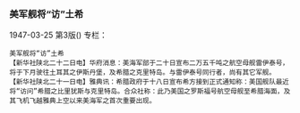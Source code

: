 ### 美军舰将“访”土希

1947-03-25
第3版()
专栏：

    美军舰将“访”土希
    【新华社陕北二十二日电】华府消息：美海军部于二十日宣布二万五千吨之航空母舰雷伊泰号，将于下月驶往土耳其之伊斯丹堡，及希腊之克里特岛。与雷伊泰号同行者，尚有其它军舰。
    【新华社陕北二十一日电】雅典讯：希腊政府于十八日宣布希方接到正式通知称：美国舰队最近将“访问”希腊之比里犹斯与克里特岛。合众社称：此乃美国之罗斯福号航空母舰至希腊海面，及其飞机飞越雅典上空以来美海军之首次重要出现。
